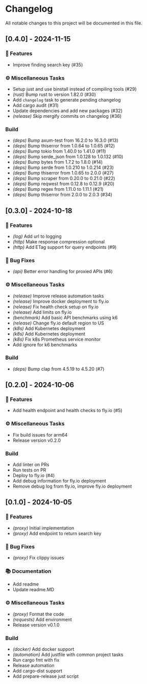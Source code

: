 # Changelog

All notable changes to this project will be documented in this file.

## [0.4.0] - 2024-11-15

### 🚀 Features

- Improve finding search key (#35)

### ⚙️ Miscellaneous Tasks

- Setup just and use binstall instead of compiling tools (#29)
- *(rust)* Bump rust to version 1.82.0 (#30)
- Add `changelog` task to generate pending changelog
- Add cargo audit (#31)
- Update dependencies and add new packages (#32)
- *(release)* Skip mergify commits on changelog (#36)

### Build

- *(deps)* Bump axum-test from 16.2.0 to 16.3.0 (#13)
- *(deps)* Bump thiserror from 1.0.64 to 1.0.65 (#12)
- *(deps)* Bump tokio from 1.40.0 to 1.41.0 (#11)
- *(deps)* Bump serde_json from 1.0.128 to 1.0.132 (#10)
- *(deps)* Bump bytes from 1.7.2 to 1.8.0 (#14)
- *(deps)* Bump serde from 1.0.210 to 1.0.214 (#23)
- *(deps)* Bump thiserror from 1.0.65 to 2.0.0 (#27)
- *(deps)* Bump scraper from 0.20.0 to 0.21.0 (#22)
- *(deps)* Bump reqwest from 0.12.8 to 0.12.9 (#20)
- *(deps)* Bump regex from 1.11.0 to 1.11.1 (#21)
- *(deps)* Bump thiserror from 2.0.0 to 2.0.3 (#34)

## [0.3.0] - 2024-10-18

### 🚀 Features

- *(log)* Add url to logging
- *(http)* Make response compression optional
- *(http)* Add ETag support for query endpoints (#9)

### 🐛 Bug Fixes

- *(api)* Better error handling for proxied APIs (#6)

### ⚙️ Miscellaneous Tasks

- *(release)* Improve release automation tasks
- *(release)* Improve docker deployment to fly.io
- *(release)* Fix health check setup on fly.io
- *(release)* Add limits on fly.io
- *(benchmark)* Add basic API benchmarks using k6
- *(release)* Change fly.io default region to US
- *(k8s)* Add Kubernetes deployment
- *(k8s)* Add Kubernetes deployment
- *(k8s)* Fix k8s Prometheus service monitor
- Add ignore for k6 benchmarks

### Build

- *(deps)* Bump clap from 4.5.19 to 4.5.20 (#7)

## [0.2.0] - 2024-10-06

### 🚀 Features

- Add health endpoint and health checks to fly.io (#5)

### ⚙️ Miscellaneous Tasks

- Fix build issues for arm64
- Release version v0.2.0

### Build

- Add linter on PRs
- Run tests on PR
- Deploy to fly.io (#4)
- Add debug information for fly.io deployment
- Remove debug log from fly.io, improve fly.io deployment

## [0.1.0] - 2024-10-05

### 🚀 Features

- *(proxy)* Initial implementation
- *(proxy)* Add endpoint to return search key

### 🐛 Bug Fixes

- *(proxy)* Fix clippy issues

### 📚 Documentation

- Add readme
- Update readme.MD

### ⚙️ Miscellaneous Tasks

- *(proxy)* Format the code
- *(requests)* Add environment
- Release version v0.1.0

### Build

- *(docker)* Add docker support
- *(automation)* Add justfile with common project tasks
- Run cargo fmt with fix
- Release automation
- Add cargo-dist support
- Add prepare-release just script

<!-- generated by git-cliff -->
